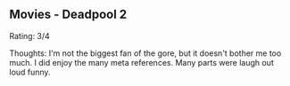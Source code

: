 ## Movies - Deadpool 2

Rating: 3/4

Thoughts: I'm not the biggest fan of the gore, but it doesn't bother me too much.  I did enjoy the many meta references.  Many parts were laugh out loud funny.
